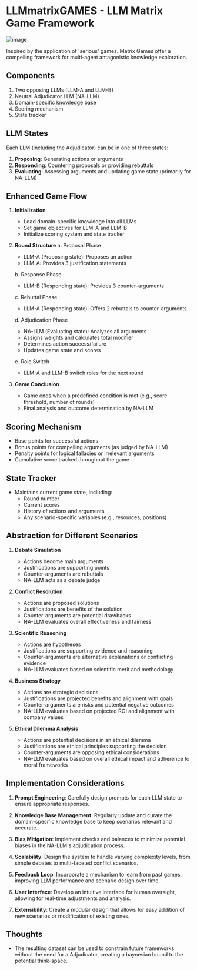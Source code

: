 # LLMmatrixGAMES - LLM Matrix Game Framework

![image](https://github.com/user-attachments/assets/5fff21aa-1e7c-491c-a9b8-9fc6d7072bd1)

Inspired by the application of 'serious' games. Matrix Games offer a compelling framework for multi-agent antagonistic knowledge exploration. 

## Components

1. Two opposing LLMs (LLM-A and LLM-B)
2. Neutral Adjudicator LLM (NA-LLM)
3. Domain-specific knowledge base
4. Scoring mechanism
5. State tracker

## LLM States

Each LLM (including the Adjudicator) can be in one of three states:
1. **Proposing**: Generating actions or arguments
2. **Responding**: Countering proposals or providing rebuttals
3. **Evaluating**: Assessing arguments and updating game state (primarily for NA-LLM)

## Enhanced Game Flow

1. **Initialization**
   - Load domain-specific knowledge into all LLMs
   - Set game objectives for LLM-A and LLM-B
   - Initialize scoring system and state tracker

2. **Round Structure**
   a. Proposal Phase
      - LLM-A (Proposing state): Proposes an action
      - LLM-A: Provides 3 justification statements

   b. Response Phase
      - LLM-B (Responding state): Provides 3 counter-arguments

   c. Rebuttal Phase
      - LLM-A (Responding state): Offers 2 rebuttals to counter-arguments

   d. Adjudication Phase
      - NA-LLM (Evaluating state): Analyzes all arguments
      - Assigns weights and calculates total modifier
      - Determines action success/failure
      - Updates game state and scores

   e. Role Switch
      - LLM-A and LLM-B switch roles for the next round

3. **Game Conclusion**
   - Game ends when a predefined condition is met (e.g., score threshold, number of rounds)
   - Final analysis and outcome determination by NA-LLM

## Scoring Mechanism

- Base points for successful actions
- Bonus points for compelling arguments (as judged by NA-LLM)
- Penalty points for logical fallacies or irrelevant arguments
- Cumulative score tracked throughout the game

## State Tracker

- Maintains current game state, including:
  - Round number
  - Current scores
  - History of actions and arguments
  - Any scenario-specific variables (e.g., resources, positions)

## Abstraction for Different Scenarios

1. **Debate Simulation**
   - Actions become main arguments
   - Justifications are supporting points
   - Counter-arguments are rebuttals
   - NA-LLM acts as a debate judge

2. **Conflict Resolution**
   - Actions are proposed solutions
   - Justifications are benefits of the solution
   - Counter-arguments are potential drawbacks
   - NA-LLM evaluates overall effectiveness and fairness

3. **Scientific Reasoning**
   - Actions are hypotheses
   - Justifications are supporting evidence and reasoning
   - Counter-arguments are alternative explanations or conflicting evidence
   - NA-LLM evaluates based on scientific merit and methodology

4. **Business Strategy**
   - Actions are strategic decisions
   - Justifications are projected benefits and alignment with goals
   - Counter-arguments are risks and potential negative outcomes
   - NA-LLM evaluates based on projected ROI and alignment with company values

5. **Ethical Dilemma Analysis**
   - Actions are potential decisions in an ethical dilemma
   - Justifications are ethical principles supporting the decision
   - Counter-arguments are opposing ethical considerations
   - NA-LLM evaluates based on overall ethical impact and adherence to moral frameworks

## Implementation Considerations

1. **Prompt Engineering**: Carefully design prompts for each LLM state to ensure appropriate responses.

2. **Knowledge Base Management**: Regularly update and curate the domain-specific knowledge base to keep scenarios relevant and accurate.

3. **Bias Mitigation**: Implement checks and balances to minimize potential biases in the NA-LLM's adjudication process.

4. **Scalability**: Design the system to handle varying complexity levels, from simple debates to multi-faceted conflict scenarios.

5. **Feedback Loop**: Incorporate a mechanism to learn from past games, improving LLM performance and scenario design over time.

6. **User Interface**: Develop an intuitive interface for human oversight, allowing for real-time adjustments and analysis.

7. **Extensibility**: Create a modular design that allows for easy addition of new scenarios or modification of existing ones.

## Thoughts

- The resulting dataset can be used to constrain future frameworks without the need for a Adjudicator, creating a baynesian bound to the potential think-space.
